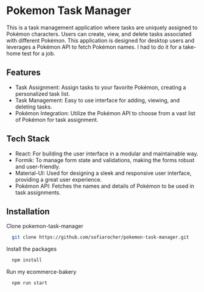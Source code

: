 
# Pokemon Task Manager

This is a task management application where tasks are uniquely assigned to Pokémon characters. Users can create, view, and delete tasks associated with different Pokémon. This application is designed for desktop users and leverages a Pokémon API to fetch Pokémon names.
I had to do it for a take-home test for a job.
## Features

- Task Assignment: Assign tasks to your favorite Pokémon, creating a personalized task list.
- Task Management: Easy to use interface for adding, viewing, and deleting tasks.
- Pokémon Integration: Utilize the Pokémon API to choose from a vast list of Pokémon for task assignment.


## Tech Stack

- React: For building the user interface in a modular and maintainable way.
- Formik: To manage form state and validations, making the forms robust and user-friendly.
- Material-UI: Used for designing a sleek and responsive user interface, providing a great user experience.
- Pokémon API: Fetches the names and details of Pokémon to be used in task assignments.



## Installation

Clone pokemon-task-manager

```bash
  git clone https://github.com/sofiarocher/pokemon-task-manager.git
```

Install the packages 
```bash
  npm install
```

Run my ecommerce-bakery
```bash
  npm run start
```
    
